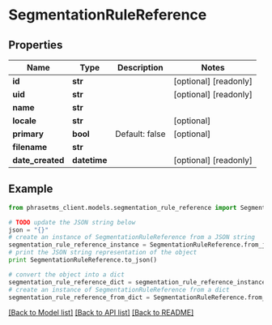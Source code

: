 # SegmentationRuleReference

## Properties

| Name             | Type         | Description    | Notes                 |
| ---------------- | ------------ | -------------- | --------------------- |
| **id**           | **str**      |                | [optional] [readonly] |
| **uid**          | **str**      |                | [optional] [readonly] |
| **name**         | **str**      |                |
| **locale**       | **str**      |                | [optional]            |
| **primary**      | **bool**     | Default: false | [optional]            |
| **filename**     | **str**      |                |
| **date_created** | **datetime** |                | [optional] [readonly] |

## Example

```python
from phrasetms_client.models.segmentation_rule_reference import SegmentationRuleReference

# TODO update the JSON string below
json = "{}"
# create an instance of SegmentationRuleReference from a JSON string
segmentation_rule_reference_instance = SegmentationRuleReference.from_json(json)
# print the JSON string representation of the object
print SegmentationRuleReference.to_json()

# convert the object into a dict
segmentation_rule_reference_dict = segmentation_rule_reference_instance.to_dict()
# create an instance of SegmentationRuleReference from a dict
segmentation_rule_reference_from_dict = SegmentationRuleReference.from_dict(segmentation_rule_reference_dict)
```

[[Back to Model list]](../README.md#documentation-for-models) [[Back to API list]](../README.md#documentation-for-api-endpoints) [[Back to README]](../README.md)
